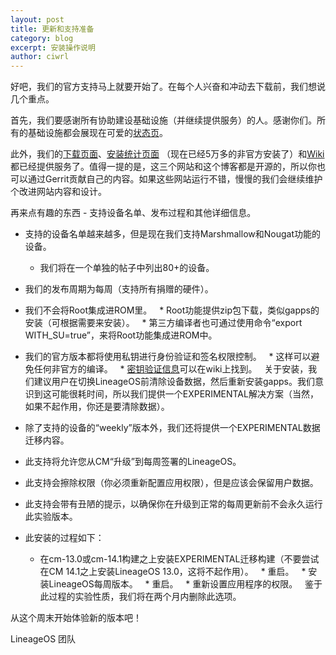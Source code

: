 ```yaml
---
layout: post
title: 更新和支持准备
category: blog
excerpt: 安装操作说明
author: ciwrl
---
```


好吧，我们的官方支持马上就要开始了。在每个人兴奋和冲动去下载前，我们想说几个重点。

首先，我们要感谢所有协助建设基础设施（并继续提供服务）的人。感谢你们。所有的基础设施都会展现在可爱的[状态页](https://status.lineageos.org)。

此外，我们的[下载页面](https://download.lineageos.org)、[安装统计页面](https://stats.lineageos.org) （现在已经5万多的非官方安装了）和[Wiki](http://wiki.lineageos.org)都已经提供服务了。值得一提的是，这三个网站和这个博客都是开源的，所以你也可以通过Gerrit贡献自己的内容。如果这些网站运行不错，慢慢的我们会继续维护个改进网站内容和设计。

再来点有趣的东西 - 支持设备名单、发布过程和其他详细信息。

* 支持的设备名单越来越多，但是现在我们支持Marshmallow和Nougat功能的设备。
   * 我们将在一个单独的帖子中列出80+的设备。
* 我们的发布周期为每周（支持所有捐赠的硬件）。
* 我们不会将Root集成进ROM里。
   * Root功能提供zip包下载，类似gapps的安装（可根据需要来安装）。
   * 第三方编译者也可通过使用命令“export WITH_SU=true”，来将Root功能集成进ROM中。
* 我们的官方版本都将使用私钥进行身份验证和签名权限控制。
   * 这样可以避免任何非官方的编译。
   * [密钥验证信息](http://wiki.lineageos.org/verifying-builds.html)可以在wiki上找到。
   
关于安装，我们建议用户在切换LineageOS前清除设备数据，然后重新安装gapps。我们意识到这可能很耗时间，所以我们提供一个EXPERIMENTAL解决方案（当然，如果不起作用，你还是要清除数据）。

* 除了支持的设备的“weekly”版本外，我们还将提供一个EXPERIMENTAL数据迁移内容。
* 此支持将允许您从CM“升级”到每周签署的LineageOS。
* 此支持会擦除权限（你必须重新配置应用权限），但是应该会保留用户数据。
* 此支持会带有丑陋的提示，以确保你在升级到正常的每周更新前不会永久运行此实验版本。
* 此安装的过程如下：
   * 在cm-13.0或cm-14.1构建之上安装EXPERIMENTAL迁移构建（不要尝试在CM 14.1之上安装LineageOS 13.0，这将不起作用）。
   * 重启。
   * 安装LineageOS每周版本。
   * 重启。
   * 重新设置应用程序的权限。
   
鉴于此过程的实验性质，我们将在两个月内删除此选项。

从这个周末开始体验新的版本吧！

LineageOS 团队
